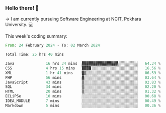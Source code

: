 ### Hello there! 👋

-> I am currently pursuing Software Engineering at NCIT, Pokhara University. 💻


This week's coding summary:
<!--START_SECTION:waka-->

```rust
From: 24 February 2024 - To: 02 March 2024

Total Time: 25 hrs 40 mins

Java              16 hrs 34 mins  ▓▓▓▓▓▓▓▓▓▓▓▓▓▓▓▓░░░░░░░░░   64.34 %
CSS               4 hrs 15 mins   ▓▓▓▓░░░░░░░░░░░░░░░░░░░░░   16.56 %
XML               1 hr 41 mins    ▓▒░░░░░░░░░░░░░░░░░░░░░░░   06.59 %
PHP               56 mins         ▓░░░░░░░░░░░░░░░░░░░░░░░░   03.64 %
JavaScript        43 mins         ▒░░░░░░░░░░░░░░░░░░░░░░░░   02.83 %
SQL               34 mins         ▒░░░░░░░░░░░░░░░░░░░░░░░░   02.20 %
HTML              20 mins         ▒░░░░░░░░░░░░░░░░░░░░░░░░   01.32 %
ECLiPSe           10 mins         ░░░░░░░░░░░░░░░░░░░░░░░░░   00.68 %
IDEA_MODULE       7 mins          ░░░░░░░░░░░░░░░░░░░░░░░░░   00.49 %
Markdown          5 mins          ░░░░░░░░░░░░░░░░░░░░░░░░░   00.36 %
```

<!--END_SECTION:waka-->
